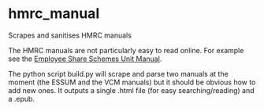 hmrc_manual
===========

Scrapes and sanitises HMRC manuals

The HMRC manuals are not particularly easy to read online. For example see the [Employee Share Schemes Unit Manual](http://www.hmrc.gov.uk/manuals/essum/index.htm). 

The python script build.py will scrape and parse two manuals at the moment (the ESSUM and the VCM manuals) but it should be obvious how to add new ones. It outputs a single .html file (for easy searching/reading) and a .epub.
